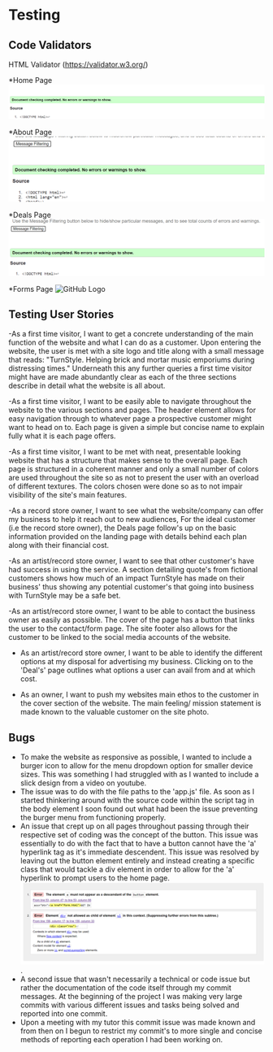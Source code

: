 
# Testing 
## Code Validators
HTML Validator (https://validator.w3.org/)

*Home Page
![GitHub Logo](/readme-files/index.html-validator-results.png)

*About Page
![GitHub Logo](/readme-files/about.html-validator-results.png)

*Deals Page
![GitHub Logo](/readme-files/deals.html-validator-results.png)

*Forms Page
![GitHub Logo](/readme-files/forms.html-validator-results.png)

## Testing User Stories
-As a first time visitor, I want to get a concrete understanding of the main function of the website and what I can do as a customer.
Upon entering the website, the user is met with a site logo and title along with a small message that reads:
"TurnStyle. Helping brick and mortar music emporiums during distressing times." Underneath this any further queries a first time
visitor might have are made abundantly clear as each of the three sections describe in detail what the website is all about.

-As a first time visitor, I want to be easily able to navigate throughout the website to the various sections and pages.
The header element allows for easy navigation through to whatever page a prospective customer might want to head on to.
Each page is given a simple but concise name to explain fully what it is each page offers.

-As a first time visitor, I want to be met with neat, presentable looking website that has a structure that makes sense to the overall page.
Each page is structured in a coherent manner and only a small number of colors are used throughout the site so as not to present
the user with an overload of different textures. The colors chosen were done so as to not impair visibility of the site's main features.

-As a record store owner, I want to see what the website/company can offer my business to help it reach out to new audiences,
For the ideal customer (i.e the record store owner), the Deals page follow's up on the basic information provided on the landing page
with details behind each plan along with their financial cost.

-As an artist/record store owner, I want to see that other customer's have had success in using the service.
A section detailing quote's from fictional customers shows how much of an impact TurnStyle has made on their business'
thus showing any potential customer's that going into business with TurnStyle may be a safe bet.

-As an artist/record store owner, I want to be able to contact the business owner as easily as possible.
The cover of the page has a button that links the user to the contact/form page. The site footer also allows for
the customer to be linked to the social media accounts of the website.

- As an artist/record store owner, I want to be able to identify the different options at my disposal for advertising my business.
Clicking on to the 'Deal's' page outlines what options a user can avail from and at which cost.

- As an owner, I want to push my websites main ethos to the customer in the cover section of the website.
The main feeling/ mission statement is made known to the valuable customer on the site photo.

## Bugs
- To make the website as responsive as possible, I wanted to include a burger icon to allow for the menu dropdown option for smaller device sizes.
This was something I had struggled with as I wanted to include a slick design from a video on youtube. 
- The issue was to do with the file paths to the 'app.js' file. As soon as I started thinkering around with the source code within the script tag in the body element I soon found out what had been the issue preventing the burger menu from functioning properly.
- An issue that crept up on all pages throughout passing through their respective set of coding was the concept of the button.
This issue was essentially to do with the fact that to have a button cannot have the 'a' hyperlink tag as it's immediate descendent. This issue was resolved by leaving out the button element entirely and instead creating a specific class that would tackle a div element in order to allow for the 'a' hyperlink to prompt users to the home page.
![GitHub Logo](/readme-files/css-issues.png).
- A second issue that wasn't necessarily a technical or code issue but rather the documentation of the code itself through my commit messages. At the beginning of the project I was making very large commits with various different issues and tasks being solved 
and reported into one commit.
- Upon a meeting with my tutor this commit issue was made known and from then on I begun to restrict my commit's to more single and concise methods of reporting each operation I had been working on.
